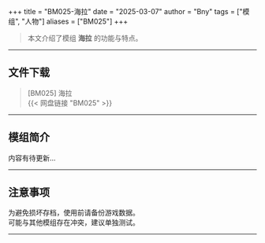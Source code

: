 +++
title = "BM025-海拉"
date = "2025-03-07"
author = "Bny"
tags = ["模组", "人物"]
aliases = ["BM025"]
+++

> 本文介绍了模组 **海拉** 的功能与特点。

---

## 文件下载

> [BM025] 海拉  
{{< 网盘链接 "BM025" >}}  

---

## 模组简介

>  
内容有待更新...  

---

## 注意事项

>  
为避免损坏存档，使用前请备份游戏数据。  
可能与其他模组存在冲突，建议单独测试。  

---

